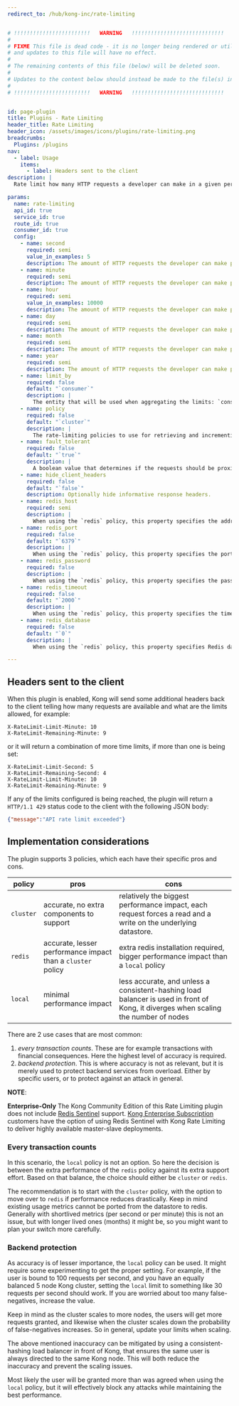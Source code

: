```yaml
---
redirect_to: /hub/kong-inc/rate-limiting


# !!!!!!!!!!!!!!!!!!!!!!!!   WARNING   !!!!!!!!!!!!!!!!!!!!!!!!!!!!!
#
# FIXME This file is dead code - it is no longer being rendered or utilized,
# and updates to this file will have no effect.
#
# The remaining contents of this file (below) will be deleted soon.
#
# Updates to the content below should instead be made to the file(s) in /app/_hub/
#
# !!!!!!!!!!!!!!!!!!!!!!!!   WARNING   !!!!!!!!!!!!!!!!!!!!!!!!!!!!!


id: page-plugin
title: Plugins - Rate Limiting
header_title: Rate Limiting
header_icon: /assets/images/icons/plugins/rate-limiting.png
breadcrumbs:
  Plugins: /plugins
nav:
  - label: Usage
    items:
      - label: Headers sent to the client
description: |
  Rate limit how many HTTP requests a developer can make in a given period of seconds, minutes, hours, days, months or years. If the underlying Service/Route (or deprecated API entity) has no authentication layer, the **Client IP** address will be used, otherwise the Consumer will be used if an authentication plugin has been configured.

params:
  name: rate-limiting
  api_id: true
  service_id: true
  route_id: true
  consumer_id: true
  config:
    - name: second
      required: semi
      value_in_examples: 5
      description: The amount of HTTP requests the developer can make per second. At least one limit must exist.
    - name: minute
      required: semi
      description: The amount of HTTP requests the developer can make per minute. At least one limit must exist.
    - name: hour
      required: semi
      value_in_examples: 10000
      description: The amount of HTTP requests the developer can make per hour. At least one limit must exist.
    - name: day
      required: semi
      description: The amount of HTTP requests the developer can make per day. At least one limit must exist.
    - name: month
      required: semi
      description: The amount of HTTP requests the developer can make per month. At least one limit must exist.
    - name: year
      required: semi
      description: The amount of HTTP requests the developer can make per year. At least one limit must exist.
    - name: limit_by
      required: false
      default: "`consumer`"
      description: |
        The entity that will be used when aggregating the limits: `consumer`, `credential`, `ip`. If the `consumer` or the `credential` cannot be determined, the system will always fallback to `ip`.
    - name: policy
      required: false
      default: "`cluster`"
      description: |
        The rate-limiting policies to use for retrieving and incrementing the limits. Available values are `local` (counters will be stored locally in-memory on the node), `cluster` (counters are stored in the datastore and shared across the nodes) and `redis` (counters are stored on a Redis server and will be shared across the nodes).
    - name: fault_tolerant
      required: false
      default: "`true`"
      description: |
        A boolean value that determines if the requests should be proxied even if Kong has troubles connecting a third-party datastore. If `true` requests will be proxied anyways effectively disabling the rate-limiting function until the datastore is working again. If `false` then the clients will see `500` errors.
    - name: hide_client_headers
      required: false
      default: "`false`"
      description: Optionally hide informative response headers.
    - name: redis_host
      required: semi
      description: |
        When using the `redis` policy, this property specifies the address to the Redis server.
    - name: redis_port
      required: false
      default: "`6379`"
      description: |
        When using the `redis` policy, this property specifies the port of the Redis server. By default is `6379`.
    - name: redis_password
      required: false
      description: |
        When using the `redis` policy, this property specifies the password to connect to the Redis server.
    - name: redis_timeout
      required: false
      default: "`2000`"
      description: |
        When using the `redis` policy, this property specifies the timeout in milliseconds of any command submitted to the Redis server.
    - name: redis_database
      required: false
      default: "`0`"
      description: |
        When using the `redis` policy, this property specifies Redis database to use.

---
```


## Headers sent to the client

When this plugin is enabled, Kong will send some additional headers back to the client telling how many requests are available and what are the limits allowed, for example:

```
X-RateLimit-Limit-Minute: 10
X-RateLimit-Remaining-Minute: 9
```

or it will return a combination of more time limits, if more than one is being set:

```
X-RateLimit-Limit-Second: 5
X-RateLimit-Remaining-Second: 4
X-RateLimit-Limit-Minute: 10
X-RateLimit-Remaining-Minute: 9
```

If any of the limits configured is being reached, the plugin will return a `HTTP/1.1 429` status code to the client with the following JSON body:

```json
{"message":"API rate limit exceeded"}
```

## Implementation considerations

The plugin supports 3 policies, which each have their specific pros and cons.

policy    | pros          | cons
---       | ---            | ---
`cluster` | accurate, no extra components to support  | relatively the biggest performance impact, each request forces a read and a write on the underlying datastore.
`redis`   | accurate, lesser performance impact than a `cluster` policy | extra redis installation required, bigger performance impact than a `local` policy
`local`   | minimal performance impact | less accurate, and unless a consistent-hashing load balancer is used in front of Kong, it diverges when scaling the number of nodes

There are 2 use cases that are most common:

1. _every transaction counts_. These are for example transactions with financial
  consequences. Here the highest level of accuracy is required.
2. _backend protection_. This is where accuracy is not as relevant, but it is
  merely used to protect backend services from overload. Either by specific
  users, or to protect against an attack in general.

**NOTE**:

<div class="alert alert-warning">
  <strong>Enterprise-Only</strong> The Kong Community Edition of this Rate Limiting plugin does not
include <a href="https://redis.io/topics/sentinel">Redis Sentinel</a> support.
<a href="https://www.konghq.com/enterprise/">Kong Enterprise Subscription</a> customers have the option
of using Redis Sentinel with Kong Rate Limiting to deliver highly available master-slave deployments.
</div>

### Every transaction counts

In this scenario, the `local` policy is not an option. So here the decision is between
the extra performance of the `redis` policy against its extra support effort. Based on that balance,
the choice should either be `cluster` or `redis`.

The recommendation is to start with the `cluster` policy, with the option to move over to `redis`
if performance reduces drastically. Keep in mind existing usage metrics cannot
be ported from the datastore to redis. Generally with shortlived metrics (per second or per minute)
this is not an issue, but with longer lived ones (months) it might be, so you might want to plan
your switch more carefully.

### Backend protection

As accuracy is of lesser importance, the `local` policy can be used. It might require some experimenting
to get the proper setting. For example, if the user is bound to 100 requests per second, and you have an
equally balanced 5 node Kong cluster, setting the `local` limit to something like 30 requests per second
should work. If you are worried about too many false-negatives, increase the value.

Keep in mind as the cluster scales to more nodes, the users will get more requests granted, and likewise
when the cluster scales down the probability of false-negatives increases. So in general, update your
limits when scaling.

The above mentioned inaccuracy can be mitigated by using a consistent-hashing load balancer in front of
Kong, that ensures the same user is always directed to the same Kong node. This will both reduce the
inaccuracy and prevent the scaling issues.

Most likely the user will be granted more than was agreed when using the `local` policy, but it will
effectively block any attacks while maintaining the best performance.

[api-object]: /latest/admin-api/#api-object
[configuration]: /latest/configuration
[consumer-object]: /latest/admin-api/#consumer-object
[faq-authentication]: /about/faq/#how-can-i-add-an-authentication-layer-on-a-microservice/api?
